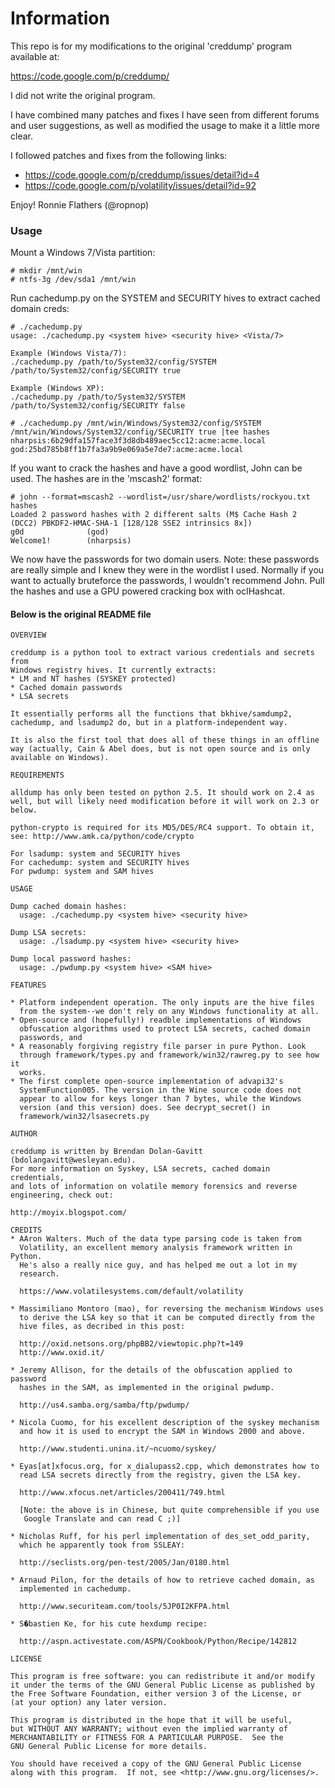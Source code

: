 # Information
This repo is for my modifications to the original 'creddump' program available
at: 

https://code.google.com/p/creddump/

I did not write the original program. 

I have combined many patches and fixes I have seen from different forums and
user suggestions, as well as modified the usage to make it a little more clear.

I followed patches and fixes from the following links:

* https://code.google.com/p/creddump/issues/detail?id=4
* https://code.google.com/p/volatility/issues/detail?id=92

Enjoy!
Ronnie Flathers (@ropnop)


### Usage
Mount a Windows 7/Vista partition:
```
# mkdir /mnt/win
# ntfs-3g /dev/sda1 /mnt/win
```

Run cachedump.py on the SYSTEM and SECURITY hives to extract cached domain creds:
```
# ./cachedump.py
usage: ./cachedump.py <system hive> <security hive> <Vista/7>

Example (Windows Vista/7):
./cachedump.py /path/to/System32/config/SYSTEM /path/to/System32/config/SECURITY true

Example (Windows XP):
./cachedump.py /path/to/System32/SYSTEM /path/to/System32/config/SECURITY false

# ./cachedump.py /mnt/win/Windows/System32/config/SYSTEM /mnt/win/Windows/System32/config/SECURITY true |tee hashes
nharpsis:6b29dfa157face3f3d8db489aec5cc12:acme:acme.local
god:25bd785b8ff1b7fa3a9b9e069a5e7de7:acme:acme.local
```

If you want to crack the hashes and have a good wordlist, John can be used. The hashes are in the 'mscash2' format:
```
# john --format=mscash2 --wordlist=/usr/share/wordlists/rockyou.txt hashes
Loaded 2 password hashes with 2 different salts (M$ Cache Hash 2 (DCC2) PBKDF2-HMAC-SHA-1 [128/128 SSE2 intrinsics 8x])
g0d              (god)
Welcome1!        (nharpsis)
```

We now have the passwords for two domain users. Note: these passwords are really simple and I knew they were in the wordlist I used. Normally if you want to actually bruteforce the passwords, I wouldn't recommend John. Pull the hashes and use a GPU powered cracking box with oclHashcat.


#### Below is the original README file

```
OVERVIEW

creddump is a python tool to extract various credentials and secrets from
Windows registry hives. It currently extracts:
* LM and NT hashes (SYSKEY protected)
* Cached domain passwords
* LSA secrets

It essentially performs all the functions that bkhive/samdump2,
cachedump, and lsadump2 do, but in a platform-independent way.

It is also the first tool that does all of these things in an offline
way (actually, Cain & Abel does, but is not open source and is only
available on Windows).

REQUIREMENTS

alldump has only been tested on python 2.5. It should work on 2.4 as
well, but will likely need modification before it will work on 2.3 or
below.

python-crypto is required for its MD5/DES/RC4 support. To obtain it,
see: http://www.amk.ca/python/code/crypto

For lsadump: system and SECURITY hives
For cachedump: system and SECURITY hives
For pwdump: system and SAM hives

USAGE

Dump cached domain hashes:
  usage: ./cachedump.py <system hive> <security hive>

Dump LSA secrets:
  usage: ./lsadump.py <system hive> <security hive>

Dump local password hashes:
  usage: ./pwdump.py <system hive> <SAM hive>

FEATURES

* Platform independent operation. The only inputs are the hive files
  from the system--we don't rely on any Windows functionality at all.
* Open-source and (hopefully!) readble implementations of Windows
  obfuscation algorithms used to protect LSA secrets, cached domain
  passwords, and 
* A reasonably forgiving registry file parser in pure Python. Look
  through framework/types.py and framework/win32/rawreg.py to see how it
  works.
* The first complete open-source implementation of advapi32's
  SystemFunction005. The version in the Wine source code does not
  appear to allow for keys longer than 7 bytes, while the Windows
  version (and this version) does. See decrypt_secret() in
  framework/win32/lsasecrets.py

AUTHOR

creddump is written by Brendan Dolan-Gavitt (bdolangavitt@wesleyan.edu).
For more information on Syskey, LSA secrets, cached domain credentials,
and lots of information on volatile memory forensics and reverse
engineering, check out:

http://moyix.blogspot.com/

CREDITS
* AAron Walters. Much of the data type parsing code is taken from
  Volatility, an excellent memory analysis framework written in Python.
  He's also a really nice guy, and has helped me out a lot in my
  research.
  
  https://www.volatilesystems.com/default/volatility

* Massimiliano Montoro (mao), for reversing the mechanism Windows uses
  to derive the LSA key so that it can be computed directly from the
  hive files, as decribed in this post:
  
  http://oxid.netsons.org/phpBB2/viewtopic.php?t=149
  http://www.oxid.it/
  
* Jeremy Allison, for the details of the obfuscation applied to password
  hashes in the SAM, as implemented in the original pwdump.
  
  http://us4.samba.org/samba/ftp/pwdump/

* Nicola Cuomo, for his excellent description of the syskey mechanism
  and how it is used to encrypt the SAM in Windows 2000 and above.

  http://www.studenti.unina.it/~ncuomo/syskey/

* Eyas[at]xfocus.org, for x_dialupass2.cpp, which demonstrates how to
  read LSA secrets directly from the registry, given the LSA key.

  http://www.xfocus.net/articles/200411/749.html

  [Note: the above is in Chinese, but quite comprehensible if you use
   Google Translate and can read C ;)]

* Nicholas Ruff, for his perl implementation of des_set_odd_parity,
  which he apparently took from SSLEAY:

  http://seclists.org/pen-test/2005/Jan/0180.html

* Arnaud Pilon, for the details of how to retrieve cached domain, as
  implemented in cachedump.

  http://www.securiteam.com/tools/5JP0I2KFPA.html

* S�bastien Ke, for his cute hexdump recipe:

  http://aspn.activestate.com/ASPN/Cookbook/Python/Recipe/142812

LICENSE

This program is free software: you can redistribute it and/or modify
it under the terms of the GNU General Public License as published by
the Free Software Foundation, either version 3 of the License, or
(at your option) any later version.

This program is distributed in the hope that it will be useful,
but WITHOUT ANY WARRANTY; without even the implied warranty of
MERCHANTABILITY or FITNESS FOR A PARTICULAR PURPOSE.  See the
GNU General Public License for more details.

You should have received a copy of the GNU General Public License
along with this program.  If not, see <http://www.gnu.org/licenses/>.
```
